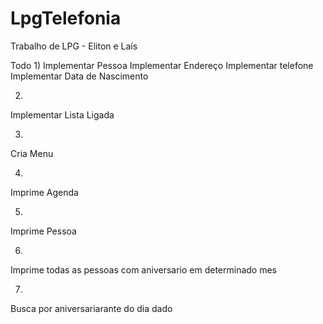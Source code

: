 # LpgTelefonia
Trabalho de LPG - Eliton e Laís

Todo
1)
Implementar Pessoa
Implementar Endereço
Implementar telefone
Implementar Data de Nascimento

2)
Implementar Lista Ligada

3)
Cria Menu

4)
Imprime Agenda

5)
Imprime Pessoa

6)
Imprime todas as pessoas com aniversario em determinado mes

7)
Busca por aniversariarante do dia dado
